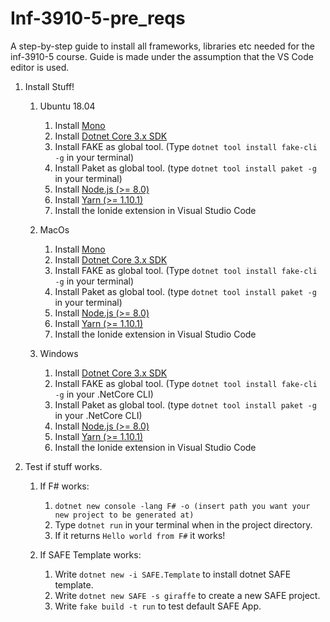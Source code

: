 # Inf-3910-5-pre_reqs

A step-by-step guide to install all frameworks, libraries etc needed for the inf-3910-5 course.
Guide is made under the assumption that the VS Code editor is used.


1. Install Stuff!
    1. Ubuntu 18.04
        1. Install [Mono](https://www.mono-project.com/download/stable/) 
        2. Install [Dotnet Core 3.x SDK](https://dotnet.microsoft.com/download)
        3. Install FAKE as global tool. (Type `dotnet tool install fake-cli -g` in your terminal)
        4. Install Paket as global tool. (type `dotnet tool install paket -g` in your terminal)
        5. Install [Node.js (>= 8.0)](https://github.com/nodesource/distributions/blob/master/README.md)
        6. Install [Yarn (>= 1.10.1)](https://yarnpkg.com/lang/en/docs/install/#debian-stable) 
        7. Install the Ionide extension in Visual Studio Code

    2. MacOs 
        1. Install [Mono](https://www.mono-project.com/download/stable/) 
        2. Install [Dotnet Core 3.x SDK](https://dotnet.microsoft.com/download)
        3. Install FAKE as global tool. (Type `dotnet tool install fake-cli -g` in your terminal)
        4. Install Paket as global tool. (type `dotnet tool install paket -g` in your terminal)
        5. Install  [Node.js (>= 8.0)](https://nodejs.org/en/download/)
        6. Install  [Yarn (>= 1.10.1)](https://yarnpkg.com/lang/en/docs/install/#mac-stable) 
        7. Install the Ionide extension in Visual Studio Code

    3. Windows 
        1. Install [Dotnet Core 3.x SDK](https://dotnet.microsoft.com/download)
        2. Install FAKE as global tool. (Type `dotnet tool install fake-cli -g` in your .NetCore CLI)
        3. Install Paket as global tool. (type `dotnet tool install paket -g` in your .NetCore CLI)
        4. Install  [Node.js (>= 8.0)](https://nodejs.org/en/download/)
        5. Install  [Yarn (>= 1.10.1)](https://yarnpkg.com/lang/en/docs/install/#mac-stable) 
        6. Install the Ionide extension in Visual Studio Code

2. Test if stuff works.
    1. If F# works:
        1. `dotnet new console -lang F# -o (insert path you want your new project to be generated at)`
        2. Type `dotnet run` in your terminal when in the project directory.
        3. If it returns `Hello world from F#` it works!

    2. If SAFE Template works:
        1. Write `dotnet new -i SAFE.Template` to install dotnet SAFE template.
        2. Write `dotnet new SAFE -s giraffe` to create a new SAFE project.
        3. Write `fake build -t run` to test default SAFE App.


